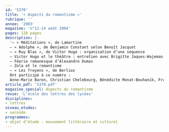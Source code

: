 ```yaml
---
id: '5370'
title: '« Aspects du romantisme »'
rubrique: ''
annee: '2003'
magazine: 'n°12-14 août 2004'
pages: 128 pages
description: |-
  '– « Méditations », de Lamartine
  – « Adolphe », de Benjamin Constant selon Benoît Jacquot
  – « Ruy Blas », de Victor Hugo : organisation d’une séquence
  – Victor Hugo et le théâtre : entretien avec Brigitte Jaques-Wajeman
  – Féerie romanesque d’Alexandre Dumas
  – Zola et le romantisme
  – « Les Troyens », de Berlioz
  Ont participé à ce numéro :
  Anne-Marie Baron, Christian Chelebourg, Bénédicte Monat-Bouhanik, François-Marie Mourad, Martial Poirson, Yves Stalloni.'
article_pdf: '5370.pdf'
magazine_special: Aspects du romantisme
revue: 'L’école des lettres des lycées'
disciplines:
- lettres
niveau_etudes:
- seconde
programmes:
- objet d’étude - mouvement littéraire et culturel
---
```

